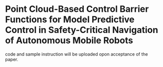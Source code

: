 # Point Cloud-Based Control Barrier Functions for Model Predictive Control in Safety-Critical Navigation of Autonomous Mobile Robots

code and sample instruction will be uploaded opon acceptance of the paper.
